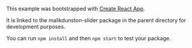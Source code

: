 This example was bootstrapped with [Create React App](https://github.com/facebook/create-react-app).

It is linked to the malikdunston-slider package in the parent directory for development purposes.

You can run `npm install` and then `npm start` to test your package.
